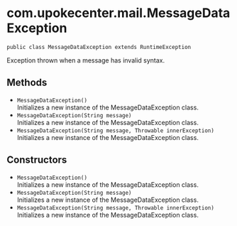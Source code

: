 # com.upokecenter.mail.MessageDataException

    public class MessageDataException extends RuntimeException

Exception thrown when a message has invalid syntax.

## Methods

* `MessageDataException()`<br>
 Initializes a new instance of the MessageDataException class.
* `MessageDataException(String message)`<br>
 Initializes a new instance of the MessageDataException class.
* `MessageDataException(String message,
                    Throwable innerException)`<br>
 Initializes a new instance of the MessageDataException class.

## Constructors

* `MessageDataException()`<br>
 Initializes a new instance of the MessageDataException class.
* `MessageDataException(String message)`<br>
 Initializes a new instance of the MessageDataException class.
* `MessageDataException(String message,
                    Throwable innerException)`<br>
 Initializes a new instance of the MessageDataException class.
